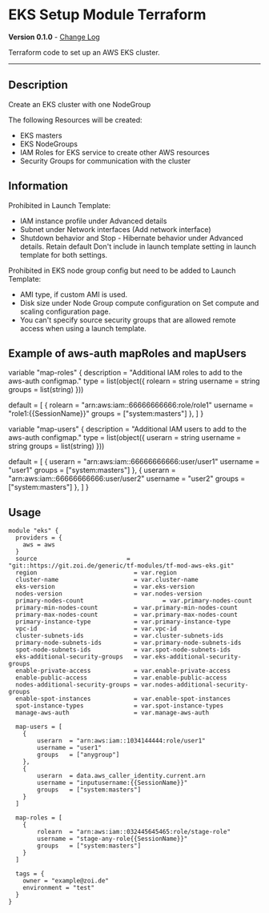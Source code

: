 # EKS Setup Module Terraform

**Version 0.1.0** - [Change Log](CHANGELOG.md)

Terraform code to set up an AWS EKS cluster.

---

## Description

Create an EKS cluster with one NodeGroup

The following Resources will be created:

- EKS masters
- EKS NodeGroups
- IAM Roles for EKS service to create other AWS resources
- Security Groups for communication with the cluster

## Information
Prohibited in Launch Template:
- IAM instance profile under Advanced details
- Subnet under Network interfaces (Add network interface)
- Shutdown behavior and Stop - Hibernate behavior under Advanced details. Retain default Don't include in launch template setting in launch template for both settings.

Prohibited in EKS node group config but need to be added to Launch Template:
- AMI type, if custom AMI is used.
- Disk size under Node Group compute configuration on Set compute and scaling configuration page.
- You can't specify source security groups that are allowed remote access when using a launch template.

## Example of aws-auth mapRoles and mapUsers

variable "map-roles" {
  description = "Additional IAM roles to add to the aws-auth configmap."
  type = list(object({
    rolearn  = string
    username = string
    groups   = list(string)
  }))

  default = [
    {
      rolearn  = "arn:aws:iam::66666666666:role/role1"
      username = "role1:{{SessionName}}"
      groups   = ["system:masters"]
    },
  ]
}

variable "map-users" {
  description = "Additional IAM users to add to the aws-auth configmap."
  type = list(object({
    userarn  = string
    username = string
    groups   = list(string)
  }))

  default = [
    {
      userarn  = "arn:aws:iam::66666666666:user/user1"
      username = "user1"
      groups   = ["system:masters"]
    },
    {
      userarn  = "arn:aws:iam::66666666666:user/user2"
      username = "user2"
      groups   = ["system:masters"]
    },
  ]
}

## Usage

```
module "eks" {
  providers = {
    aws = aws
  }
  source                         = "git::https://git.zoi.de/generic/tf-modules/tf-mod-aws-eks.git"
  region                           = var.region
  cluster-name                     = var.cluster-name
  eks-version                      = var.eks-version
  nodes-version                    = var.nodes-version
  primary-nodes-count                      = var.primary-nodes-count 
  primary-min-nodes-count          = var.primary-min-nodes-count
  primary-max-nodes-count          = var.primary-max-nodes-count
  primary-instance-type            = var.primary-instance-type
  vpc-id                           = var.vpc-id
  cluster-subnets-ids              = var.cluster-subnets-ids
  primary-node-subnets-ids         = var.primary-node-subnets-ids
  spot-node-subnets-ids            = var.spot-node-subnets-ids
  eks-additional-security-groups   = var.eks-additional-security-groups
  enable-private-access            = var.enable-private-access
  enable-public-access             = var.enable-public-access
  nodes-additional-security-groups = var.nodes-additional-security-groups
  enable-spot-instances            = var.enable-spot-instances
  spot-instance-types              = var.spot-instance-types
  manage-aws-auth                  = var.manage-aws-auth
  
  map-users = [
    {
        userarn  = "arn:aws:iam::1034144444:role/user1"
        username = "user1"
        groups   = ["anygroup"]
    },
    {
        userarn  = data.aws_caller_identity.current.arn
        username = "inputusername:{{SessionName}}"
        groups   = ["system:masters"]
    }
  ]

  map-roles = [
    {
        rolearn  = "arn:aws:iam::032445645465:role/stage-role"
        username = "stage-any-role{{SessionName}}"
        groups   = ["system:masters"]
    }
  ]

  tags = {              
    owner = "example@zoi.de"
    environment = "test"
  }
}
```
